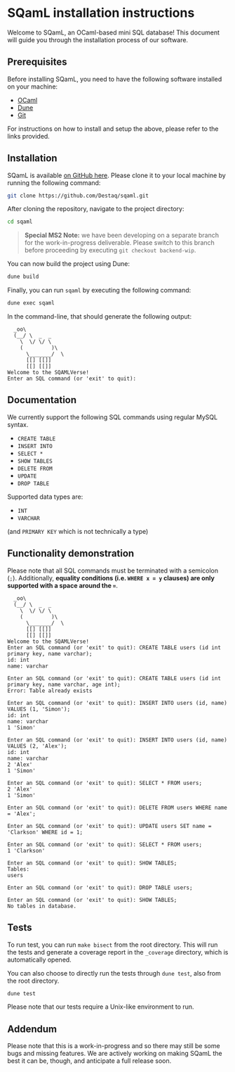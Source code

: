 # SQamL installation instructions

Welcome to SQamL, an OCaml-based mini SQL database! This document will guide you through the installation process of our software.

## Prerequisites

Before installing SQamL, you need to have the following software installed on your machine:

-   [OCaml](https://ocaml.org/docs/install.html)
-   [Dune](https://dune.build/)
-   [Git](https://git-scm.com/)

For instructions on how to install and setup the above, please refer to the links provided.

## Installation

SQamL is available [on GitHub here](https://github.com/Destaq/sqaml/). Please clone it to your local machine by running the following command:

```bash
git clone https://github.com/Destaq/sqaml.git
```

After cloning the repository, navigate to the project directory:

```bash
cd sqaml
```

> **Special MS2 Note:** we have been developing on a separate branch for the work-in-progress deliverable. Please switch to this branch before proceeding by executing `git checkout backend-wip`.

You can now build the project using Dune:

```bash
dune build
```

Finally, you can run `sqaml` by executing the following command:

```bash
dune exec sqaml
```

In the command-line, that should generate the following output:

```text
  _oo\
  (__/ \  _  _
    \  \/ \/ \
    (         )\
      \_______/  \
      [[] [[]]
      [[] [[]]
Welcome to the SQAMLVerse!
Enter an SQL command (or 'exit' to quit):
```

## Documentation

We currently support the following SQL commands using regular MySQL syntax.

-   `CREATE TABLE`
-   `INSERT INTO`
-   `SELECT *`
-   `SHOW TABLES`
-   `DELETE FROM`
-   `UPDATE`
-   `DROP TABLE`

Supported data types are:

-   `INT`
-   `VARCHAR`

(and `PRIMARY KEY` which is not technically a type)

## Functionality demonstration

Please note that all SQL commands must be terminated with a semicolon (`;`). Additionally, **equality conditions (i.e. `WHERE x = y` clauses) are only supported with a space around the `=`**.

```text
  _oo\
  (__/ \  _  _
    \  \/ \/ \
    (         )\
      \_______/  \
      [[] [[]]
      [[] [[]]
Welcome to the SQAMLVerse!
Enter an SQL command (or 'exit' to quit): CREATE TABLE users (id int primary key, name varchar);
id: int
name: varchar

Enter an SQL command (or 'exit' to quit): CREATE TABLE users (id int primary key, name varchar, age int);
Error: Table already exists

Enter an SQL command (or 'exit' to quit): INSERT INTO users (id, name) VALUES (1, 'Simon');
id: int
name: varchar
1 'Simon'

Enter an SQL command (or 'exit' to quit): INSERT INTO users (id, name) VALUES (2, 'Alex');
id: int
name: varchar
2 'Alex'
1 'Simon'

Enter an SQL command (or 'exit' to quit): SELECT * FROM users;
2 'Alex'
1 'Simon'

Enter an SQL command (or 'exit' to quit): DELETE FROM users WHERE name = 'Alex';

Enter an SQL command (or 'exit' to quit): UPDATE users SET name = 'Clarkson' WHERE id = 1;

Enter an SQL command (or 'exit' to quit): SELECT * FROM users;
1 'Clarkson'

Enter an SQL command (or 'exit' to quit): SHOW TABLES;
Tables:
users

Enter an SQL command (or 'exit' to quit): DROP TABLE users;

Enter an SQL command (or 'exit' to quit): SHOW TABLES;
No tables in database.
```

## Tests

To run test, you can run `make bisect` from the root directory. This will run the tests and generate a coverage report in the `_coverage` directory, which is automatically opened.

You can also choose to directly run the tests through `dune test`, also from the root directory.

```bash
dune test
```

Please note that our tests require a Unix-like environment to run.

## Addendum

Please note that this is a work-in-progress and so there may still be some bugs and missing features. We are actively working on making SQamL the best it can be, though, and anticipate a full release soon.
